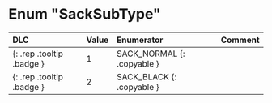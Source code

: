 # Enum "SackSubType"
|DLC|Value|Enumerator|Comment|
|:--|:--|:--|:--|
|[ ](#){: .rep .tooltip .badge }|1 |SACK_NORMAL {: .copyable } |  |
|[ ](#){: .rep .tooltip .badge }|2 |SACK_BLACK {: .copyable } |  |

